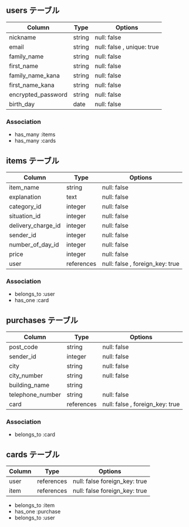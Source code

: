 ## users テーブル

| Column              | Type       | Options                              |
| ------------------  | ---------- | ------------------------------       |
| nickname            | string     | null: false                          |
| email               | string     | null: false , unique: true           |
| family_name         | string     | null: false                          |
| first_name          | string     | null: false                          |
| family_name_kana    | string     | null: false                          |
| first_name_kana     | string     | null: false                          |
| encrypted_password  | string     | null: false                          |
| birth_day           | date       | null: false                          |

### Association

- has_many :items
- has_many :cards

## items テーブル

| Column             | Type       | Options                              |
| ------             | ---------- | ------------------------------       |
| item_name          | string     | null: false                          |
| explanation        | text       | null: false                          |
| category_id        | integer    | null: false                          |
| situation_id       | integer    | null: false                          |
| delivery_charge_id | integer    | null: false                          |
| sender_id          | integer    | null: false                          |
| number_of_day_id   | integer    | null: false                          |
| price              | integer    | null: false                          |
| user               | references | null: false , foreign_key: true      |

### Association

- belongs_to :user
- has_one :card

## purchases テーブル

| Column           | Type       | Options                              |
| ----------       | ---------- | ------------------------------       |
| post_code        | string     | null: false                          |
| sender_id        | integer    | null: false                          |
| city             | string     | null: false                          |
| city_number      | string     | null: false                          |
| building_name    | string     |                                      |
| telephone_number | string     | null: false                          |
| card             | references | null: false , foreign_key: true      |

### Association
- belongs_to :card

## cards テーブル
| Column           | Type       | Options                                    |
| ----------       | ---------- | -----------------------------------------  |
| user             | references | null: false foreign_key: true              |
| item             | references | null: false foreign_key: true              |

- belongs_to :item
- has_one :purchase
- belongs_to :user